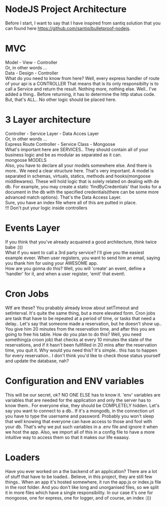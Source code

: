 # NodeJS Project Architecture

Before I start, I want to say that I have inspired from santiq
solution that you can found here
https://github.com/santiq/bulletproof-nodejs.

# MVC

Model - View - Controller\
Or, in other words ...\
Data - Design - Controller\
What do you need to know from here? Well, every express
handler of route of your api is a CONTROLLER That means that is its
only responsibilty is to call a Service and return the result. Nothing
more, nothing else. Well.. I've added a thing.. Before returning, it
has to determine the http status code. But, that's ALL.. No other logic
should be placed here.

# 3 Layer architecture

Controller - Service Layer - Data Acces Layer\
Or, in other words ...\
Express Route Controller - Service Class - Mongoose\
What's important here are SERVICES.. They should contain all of your business logic and be as modular as separated as it can.\
mongoose MODELS\
Also, you have to declare all your models somewhere else. And there is more.. We need a clear structure here. That's very important. A model is separated in schemas, virtuals, statics, methods and hooks(mongoose middlewares). These will hold logic that is solely related on dealing with de db. For example, you may create a static 'findByCredentials' that looks for a document in the db with the specified credentials(there can be some more advanced match options). That's the Data Access Layer.\
Sure, you have an index file where all of this are putted in place.\
!!! Don't put your logic inside controllers

# Events Layer

If you think that you've already acquaired a good architecture, think twice babe :)))\
What if you want to call a 3rd party service? I'll give you the easiest example eveer. When user registers, you want to send him an email, saying you thank him for using your AWESOME app.\
How are you gonna do this? Well, you will 'create' an event, define a 'handler' for it, and when a user register, 'emit' that event\

# Cron Jobs

Wtf are these? You prabably already know about setTimeout and setInterval. It's quite the same thing, but a more elevated form. Cron jobs are task that have to be repeated at a period of time, or tasks that need a delay.. Let's say that someone made a reservation, but he doesn't show up.. You give him 20 minutes from the reservation time, and after this you are going to free his table. How do you plan to do this? Well, you need something(a croon job) that checks at every 10 minutes the state of the reservations, and if it hasn't been fullfilled in 20 mins after the reservation time, you quit it. Why would you need this? It's simple.. this has to happen for every reservation.. I don't think you'd like to check those status yourself and update the database, nah?

# Configuration and ENV variables

This will be our secret, ok? NO ONE ELSE has to know it. 'env' variables are variables that are needed for the application and only the server has to know them.. For everyone else, they should be COMPLETELY hidden. Let's say you want to connect to a db.. If it's a mongodb, in the connection url you have to type the username and password. Probably you won't sleep that well knowing that everyone can have access to those and fool with your db. That's why we put such variables in a .env file and ignore it when we host the app. Also, we import all of this in a config file to have a more intuitive way to access them so that it makes our life eaaasy.

# Loaders

Have you ever worked on a the backend of an application? There are a lot of stuff that have to be loaded.. Believe, in this project, they are still few things.. When an app it's hosted somewhere, it run the app.js or index.js file in the root folder. And you don't like long and unorganised files, so we split it in more files which have a single responsibility. In our case it's one for mongoose, one for express, one for logger, and of course, an index :)))
